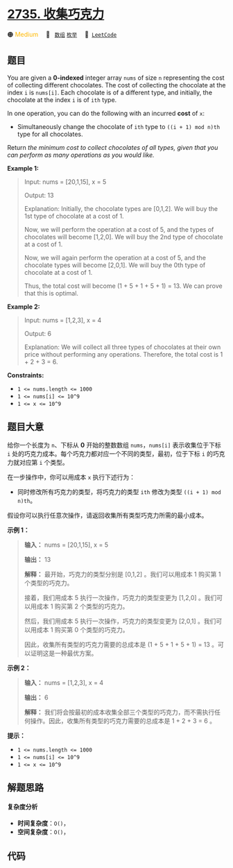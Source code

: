 # [2735. 收集巧克力](https://leetcode.com/problems/collecting-chocolates)

🟠 <font color=#ffb800>Medium</font>&emsp; 🔖&ensp; [`数组`](/tag/array.md) [`枚举`](/tag/enumeration.md)&emsp; 🔗&ensp;[`LeetCode`](https://leetcode.com/problems/collecting-chocolates)

## 题目

You are given a **0-indexed** integer array `nums` of size `n` representing
the cost of collecting different chocolates. The cost of collecting the
chocolate at the index `i` is `nums[i]`. Each chocolate is of a different
type, and initially, the chocolate at the index `i` is of `ith` type.

In one operation, you can do the following with an incurred **cost** of `x`:

  * Simultaneously change the chocolate of `ith` type to `((i + 1) mod n)th` type for all chocolates.

Return _the minimum cost to collect chocolates of all types, given that you
can perform as many operations as you would like._



**Example 1:**

> Input: nums = [20,1,15], x = 5
> 
> Output: 13
> 
> Explanation: Initially, the chocolate types are [0,1,2]. We will buy the 1st type of chocolate at a cost of 1.
> 
> Now, we will perform the operation at a cost of 5, and the types of chocolates will become [1,2,0]. We will buy the 2nd type of chocolate at a cost of 1.
> 
> Now, we will again perform the operation at a cost of 5, and the chocolate types will become [2,0,1]. We will buy the 0th type of chocolate at a cost of 1. 
> 
> Thus, the total cost will become (1 + 5 + 1 + 5 + 1) = 13. We can prove that this is optimal.

**Example 2:**

> Input: nums = [1,2,3], x = 4
> 
> Output: 6
> 
> Explanation: We will collect all three types of chocolates at their own price without performing any operations. Therefore, the total cost is 1 + 2 + 3 = 6.

**Constraints:**

  * `1 <= nums.length <= 1000`
  * `1 <= nums[i] <= 10^9`
  * `1 <= x <= 10^9`


## 题目大意

给你一个长度为 `n`、下标从 **0** 开始的整数数组 `nums`，`nums[i]` 表示收集位于下标 `i`
处的巧克力成本。每个巧克力都对应一个不同的类型，最初，位于下标 `i` 的巧克力就对应第 `i` 个类型。

在一步操作中，你可以用成本 `x` 执行下述行为：

  * 同时修改所有巧克力的类型，将巧克力的类型 `ith` 修改为类型 `((i + 1) mod n)th`。

假设你可以执行任意次操作，请返回收集所有类型巧克力所需的最小成本。



**示例 1：**

> 
> 
> 
> 
> 
> **输入：** nums = [20,1,15], x = 5
> 
> **输出：** 13
> 
> **解释：** 最开始，巧克力的类型分别是 [0,1,2] 。我们可以用成本 1 购买第 1 个类型的巧克力。
> 
> 接着，我们用成本 5 执行一次操作，巧克力的类型变更为 [1,2,0] 。我们可以用成本 1 购买第 2 个类型的巧克力。
> 
> 然后，我们用成本 5 执行一次操作，巧克力的类型变更为 [2,0,1] 。我们可以用成本 1 购买第 0 个类型的巧克力。
> 
> 因此，收集所有类型的巧克力需要的总成本是 (1 + 5 + 1 + 5 + 1) = 13 。可以证明这是一种最优方案。
> 
> 

**示例 2：**

> 
> 
> 
> 
> 
> **输入：** nums = [1,2,3], x = 4
> 
> **输出：** 6
> 
> **解释：** 我们将会按最初的成本收集全部三个类型的巧克力，而不需执行任何操作。因此，收集所有类型的巧克力需要的总成本是 1 + 2 + 3 = 6 。
> 
> 



**提示：**

  * `1 <= nums.length <= 1000`
  * `1 <= nums[i] <= 10^9`
  * `1 <= x <= 10^9`


## 解题思路

#### 复杂度分析

- **时间复杂度**：`O()`，
- **空间复杂度**：`O()`，

## 代码

```javascript

```